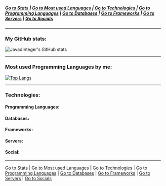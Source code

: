 <h5 style="text-decoration: none"><a href="#stats">Go to Stats</a> | <a href="#mostUsed">Go to Most used Languages</a> | <a href="#tech">Go to Technologies</a> | <a href="#languages">Go to Programming Languages</a> | <a href="#databases">Go to Databases</a> | <a href="#frameworks">Go to Frameworks</a> | <a href="#servers">Go to Servers</a> | <a href="#social">Go to Socials</a></h5>

<hr/>

<h3 id="stats">My GitHub stats:</h3>

![JavadInteger's GitHub stats](https://github-readme-stats.vercel.app/api?username=JavadInteger&theme=shadow_green&show_icons=true&title_color=009900&icon_color=00AA00&text_color=00EE00&hide_border=true&ring_color=00FF00&rank_icon=percentile)

<hr/>

<h3 id="mostUsed">Most used Programming Languages by me:</h3>

[![Top Langs](https://github-readme-stats.vercel.app/api/top-langs/?username=JavadInteger&layout=donut&theme=shadow_green&title_color=009900&icon_color=00AA00&text_color=00EE00&hide_border=true)](https://github.com/JavadInteger/github-readme-stats)

<hr/>

<h3 id="tech">Technologies:</h3>

<h4 id="languages">Programming Languages:</h4>


<h4 id="databases">Databases:</h4>

<h4 id="frameworks">Frameworks:

<h4 id="servers">Servers:</h4>

<h4 id="social">Social:</h4>

<hr/>

<a href="#stats">Go to Stats</a> | <a href="#mostUsed">Go to Most used Languages</a> | <a href="#tech">Go to Technologies</a> | <a href="#languages">Go to Programming Languages</a> | <a href="#databases">Go to Databases</a> | <a href="#frameworks">Go to Frameworks</a> | <a href="#servers">Go to Servers</a> | <a href="#social">Go to Socials</a>
